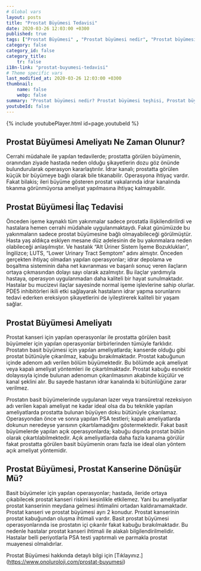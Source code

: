 ```yaml
---
# Global vars
layout: posts
title: "Prostat Büyümesi Tedavisi"
date: 2020-03-26 12:03:00 +0300
published: true
tags: ["Prostat Büyümesi" , "Prostat büyümesi nedir", "Prostat büyümesi teşhisi", " Prostat büyümesi belirtileri", "Prostat büyümesi tedavisi", "Prostat büyümesi Ameliyatı", "Prostat büyümesi ameliyatı ne zaman olunur", " Prostat büyümesi ilaç tedavisi", "Prostat büyümesi şikayetleri", "Prostat neden büyür", "Prostat büyümesi kansere dönüşür mü", "prostat büyümesi açık ameliyatı" , "prostat büyümesi kapalı ameliyatı"]
category: false
category_id: false
category_title:
    tr: false
i18n-link: "prostat-buyumesi-tedavisi"
# Theme specific vars
last_modified_at: 2020-03-26 12:03:00 +0300
thumbnail:
    name: false
    webp: false
summary: "Prostat büyümesi nedir? Prostat büyümesi teşhisi, Prostat büyümesi belirtileri, Prostat büyümesi tedavisi, Prostat büyümesi Ameliyatı, Prostat büyümesi ameliyatı ne zaman olunur? Prostat büyümesi ilaç tedavisi, Prostat büyümesi şikayetleri, Prostat neden büyür? , Prostat büyümesi kansere dönüşür mü? , Prostat büyümesi açık ameliyatı , Prostat büyümesi kapalı ameliyatı "
youtubeId: false
---
```

{% include youtubePlayer.html id=page.youtubeId %}




## Prostat Büyümesi Ameliyatı Ne Zaman Olunur?

Cerrahi müdahale ile yapılan tedavilerde; prostatta görülen büyümenin, oranından ziyade hastada neden olduğu şikayetlerin dozu göz önünde bulundurularak operasyon kararlaştırılır. İdrar kanalı; prostatta görülen küçük bir büyümeye bağlı olarak bile tıkanabilir. Operasyona ihtiyaç vardır. Fakat bilakis; ileri büyüme gösteren prostat vakalarında idrar kanalında tıkanma görünmüyorsa ameliyat yapılmasına ihtiyaç kalmayabilir.

## Prostat Büyümesi İlaç Tedavisi

Önceden işeme kaynaklı tüm yakınmalar sadece prostatla ilişkilendirilirdi ve hastalara hemen cerrahi müdahale uygulanmaktaydı. Fakat günümüzde bu yakınmaların sadece prostat büyümesine bağlı olmayabileceği görülmüştür. Hasta yaş aldıkça eskiyen mesane düz adelesinin de bu yakınmalara neden olabileceği anlaşılmıştır. Ve hastalık “Alt Üriner Sistem İşeme Bozuklukları”, İngilizce; LUTS, “Lower Urinary Tract Semptom” adını almıştır. Önceden gerçekten ihtiyaç olmadan yapılan operasyonlar; idrar depolama ve boşaltma sisteminin daha net kavranması ve başarılı sonuç veren ilaçların ortaya çıkmasından dolayı sayı olarak azalmıştır. Bu ilaçlar yardımıyla hastaya, operasyon uygulanmadan daha kaliteli bir hayat sunulmaktadır. Hastalar bu mucizevi ilaçlar sayesinde normal işeme işlevlerine sahip olurlar.  PDE5 inhibitörleri ikili etki sağlayarak  hastaların idrar yapma sorunlarını tedavi ederken ereksiyon şikayetlerini de iyileştirerek kaliteli bir yaşam sağlar.

## Prostat Büyümesi Ameliyatı

Prostat kanseri için yapılan operasyonlar ile prostatta görülen basit büyümeler için yapılan operasyonlar birbirlerinden tümüyle farklıdır. Prostatın basit büyümesi için yapılan ameliyatlarda; kanserde olduğu gibi prostat bütünüyle çıkarılmaz, kabuğu bırakılmaktadır. Prostat kabuğunun içinde adenom adı verilen bölüm büyümektedir. Bu bölümde açık ameliyat veya kapalı ameliyat yöntemleri ile çıkartılmaktadır. Prostat kabuğu esnektir dolayısıyla içinde bulunan adenomun çıkarılmasının akabinde küçülür ve kanal şeklini alır. Bu sayede hastanın idrar kanalında ki bütünlüğüne zarar verilmez.

Prostatın basit büyümelerinde uygulanan lazer veya transüretral rezeksiyon adı verilen kapalı ameliyat ne kadar ideal olsa da bu teknikle yapılan ameliyatlarda prostatta bulunan büyüyen doku bütünüyle çıkarılamaz. Operasyondan önce ve sonra yapılan PSA testleri; kapalı ameliyatlarda dokunun neredeyse yarısının çıkartılamadığını göstermektedir. Fakat basit büyümelerde yapılan açık operasyonlarda; kabuğu dışında prostat bütün olarak çıkartılabilmektedir. Açık ameliyatlarda daha fazla kanama görülür fakat prostatta görülen basit büyümenin oranı fazla ise ideal olan yöntem açık ameliyat yöntemidir.

## Prostat Büyümesi, Prostat Kanserine Dönüşür Mü?

Basit büyümeler için yapılan operasyonlar; hastada, ileride ortaya çıkabilecek prostat kanseri riskini kesinlikle etkilemez. Yani bu ameliyatlar prostat kanserinin meydana gelmesi ihtimalini ortadan kaldıramamaktadır. Prostat kanseri ve prostat büyümesi ayrı 2 konudur. Prostat kanserinin prostat kabuğundan oluşma ihtimali vardır. Basit prostat büyümesi operasyonlarında ise prostatın içi çıkarılır fakat kabuğu bırakılmaktadır. Bu nedenle hastalar prostat kanseri ihtimali ile alakalı bilgilendirilmelidir. Hastalar belli periyotlarla PSA testi yaptırmalı ve parmakla prostat muayenesi olmalıdırlar.




Prostat Büyümesi hakkında detaylı bilgi için [Tıklayınız.] (https://www.onoluroloji.com/prostat-buyumesi)
